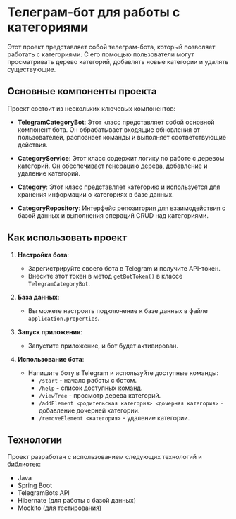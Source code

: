 # Телеграм-бот для работы с категориями

Этот проект представляет собой телеграм-бота, который позволяет работать с категориями. С его помощью пользователи могут просматривать дерево категорий, добавлять новые категории и удалять существующие.

## Основные компоненты проекта

Проект состоит из нескольких ключевых компонентов:

- **TelegramCategoryBot**: Этот класс представляет собой основной компонент бота. Он обрабатывает входящие обновления от пользователей, распознает команды и выполняет соответствующие действия.

- **CategoryService**: Этот класс содержит логику по работе с деревом категорий. Он обеспечивает генерацию дерева, добавление и удаление категорий.

- **Category**: Этот класс представляет категорию и используется для хранения информации о категориях в базе данных.

- **CategoryRepository**: Интерфейс репозитория для взаимодействия с базой данных и выполнения операций CRUD над категориями.

## Как использовать проект

1. **Настройка бота**:
   - Зарегистрируйте своего бота в Telegram и получите API-токен.
   - Внесите этот токен в метод `getBotToken()` в классе `TelegramCategoryBot`.

2. **База данных**:
   - Вы можете настроить подключение к базе данных в файле `application.properties`.

3. **Запуск приложения**:
   - Запустите приложение, и бот будет активирован.
   
4. **Использование бота**:
   - Напишите боту в Telegram и используйте доступные команды:
     - `/start` - начало работы с ботом.
     - `/help` - список доступных команд.
     - `/viewTree` - просмотр дерева категорий.
     - `/addElement <родительская категория> <дочерняя категория>` - добавление дочерней категории.
     - `/removeElement <категория>` - удаление категории.

## Технологии

Проект разработан с использованием следующих технологий и библиотек:

- Java
- Spring Boot
- TelegramBots API
- Hibernate (для работы с базой данных)
- Mockito (для тестирования)

